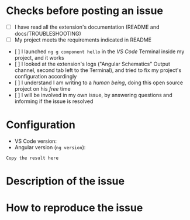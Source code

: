 # Checks before posting an issue

- [ ] I have read all the extension's documentation (README and docs/TROUBLESHOOTING)
- [ ] My project meets the requirements indicated in README
- [ ] I launched `ng g component hello` in the *VS Code* Terminal inside my project, and it works
- [ ] I looked at the extension's logs ("Angular Schematics" Output channel, second tab left to the Terminal), and tried to fix my project's configuration accordingly
- [ ] I understand I am writing to a *human being*, doing this open source project on his *free* time
- [ ] I will be involved in my own issue, by answering questions and informing if the issue is resolved

<!-- Otherwise the issue will be closed. -->

# Configuration

- VS Code version: 
- Angular version (`ng version`):
```
Copy the result here
```

# Description of the issue

<!-- Be precise, a vague description will not allow to find the problem.. -->

# How to reproduce the issue

<!-- Most common scenarios have already been tested, so without reproduction steps I will not be able to help. -->
